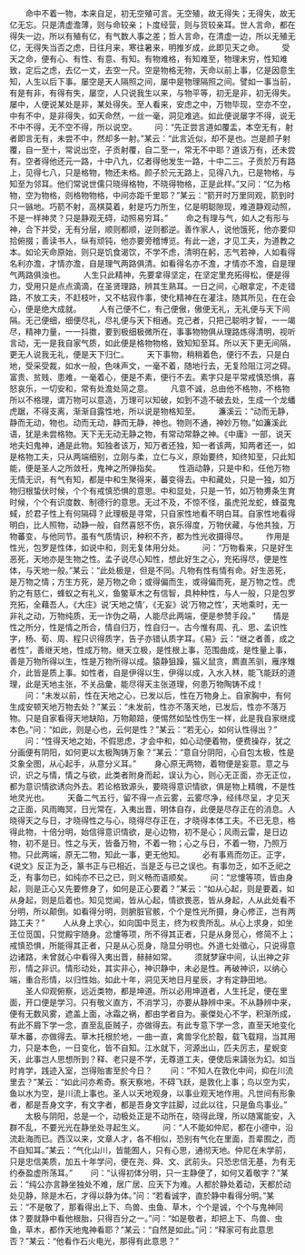 <!-- { "loadSidebar": true } -->
　　命中不着一物，本来自足，初无空殖可言。无空殖，故无得失；无得失，故无亿无忘。只是清虚澹薄，则与命较亲；卜度经营，则与货较亲耳。世人言命，都在得失一边，所以有殖有亿，有气数人事之差；哲人言命，在清虚一边，所以无殖无亿，无得失当否之虑，日往月来，寒往暑来，明推岁成，此即见天之命。
　　受天之命，便有心、有性、有意、有知。有物难格，有知难至，物理未穷，性知难致，定后之虑，去亿一丈，去空一尺。空是物格无物，天命以前上事，亿是因意生知，人生以后下事。屡空是天人隔照之间，屡中是物理隔照之间。譬如一事当前，有是有非，有得有失，屡空，人只说我生以来，与物平等，初无是非，初无得失。屡中，人便说某处是非，某处得失。至人看来，安虑之中，万物毕现，空亦不空，中有不中，是非得失，如天命然，一丝一毫，洞见难逃。如此便说屡字不得，说无不中不得，无不空不得，所以说空。
　　问：“先正尝言道如覆盂，本空无有，射者即言无有，未尝不中，然却多一射。”某云：“此言近似，却不是也。岂是颜子射覆，自一至十，常说出空，子贡射覆，自二至一，常无不中耶？道该万有，还未尝有。空者得他还元一路，十中八九，亿者得他发生一路，十中二三。子贡於万有路上，见得七八，只是格物，物还未格。颜子於元无路上，见得八九，已是物格，与知至为邻耳。他们常说世儒只晓得格物，不晓得物格，正是此样。”又问：“亿为格物，空为物格，则格物物格，中间亦距千里耶？”某云：“箭开时万里同观，箭到时只一镞地。巧箭不射，高棋莫着，射是巧力所生，亿是明聪隙现，难道静观动照，不是一样神灵？只是静观无碍，动照易穷耳。”
　　命之有理与气，如人之有形与神，合下并受，无有分层，顺则都顺，逆则都逆。善作家人，说他饿死，他亦要仰拾俯掇；善读书人，纵有顽钝，他亦要旁稽博览。有此一途，才见工夫，为道教之本。如论天命原始，则只是饥食渴饮，不学不虑，清明在躬，志气若神，人如看得名利亦澹，才情亦澹，自是理气两路俱清。如看得名亦不澹，才情亦不澹，自是理气两路俱浊也。
　　人生只此精神，先要拿得坚定，在坚定里充拓得松，便是得力，受用只是点点滴滴，在圣贤理路，辨其生熟耳。一日之间，心眼拿定，不走错路，不放工夫，不赶枝叶，又不枯寂作事，使化精神在在灌注，随其所见，在在会心，便是绝大成就。
　　人有己便不仁，有己便傲，傲便无礼，无礼便与天下间隔。无己便细，细便尽礼，尽礼便与天下相通。克己者，只把己聪明才智，一一竭尽，精神力量，一一抖擞，要到极细极微所在，事事物物俱从理路炼得清明，视听言动，无一是我自家气质，如此便是格物物格，致知知至耳。所以天下更无间隔，更无人说我无礼，便是天下归仁。
　　天下事物，稍稍着色，便行不去，只是白地，受采受裁，如水一般，色味声文，一毫不着，随地行去，无复险阻江河之碍。富贵、贫贱、患难，一毫着心，便是不素，便行不去。素字只是平常戒慎恐惧，喜怒哀乐，一切安和，常有处澹处简之意。
　　凡意不诚，总由他不格物，不格物所以不格理，谓万物可以意造，万理可以知破，如到不造不破去处，生成一个龙蟠虎踞，不得支离，渐渐自露性地，所以说是物格知至。
　　濂溪云：“动而无静，静而无动，物也。动而无动，静而无静，神也。物则不通，神妙万物。”如濂溪此语，犹是未尝格物。天下无无动无静之物，有常动常静之神。《中庸》一部，说天地夫妇鬼神，通是此物。知独者该万，知万者还独，知一者该两，知两者还一，如是格物工夫，只从两端细别，立刚与柔，立仁与义，原始要终，知终知至，只此知能，便是圣人之所敛衽，鬼神之所弹指矣。
　　性涵动静，只是中和，任他万物无情无识，有气有知，都是中和生聚得来，蕃变得去。中和藏处，只是一独，如万物归根蛰伏时候，个个有戒慎恐惧的意思。中和显处，只是一节，如万物旉条生育时候，个个有识度数、制德行的意思。无过不及，不惊不怪，虽虎兕龙蛇，蜂虿鬼蜮，於君子性上有何隔碍？此理极是寻常，只自家性地看不明白耳。自家性地看得明白，比人照物，动静一般，自然喜怒不伤，哀乐得度，万物伏藏，与他共独，万物蕃变，与他同节。虽有气质情识，种积不齐，都为性光收摄得尽。
　　作用是性光，包罗是性体，如说中和，则无复体用分处。
　　问：“万物看来，只是好生恶死，天地亦是生物之性。孟子说尽心知性，想此好生之心，充拓得尽，便是性体，与天地一般。”某云：“此处极是，但是不同。凡物有性有情有命。好生恶死，是万物之情；方生方死，是万物之命；或得偏而生，或得偏而死，是万物之性。虎豹之有慈仁，蜂蚁之有礼义，鱼鳖草木之有信智，具种种性，与人一般，只是包罗充拓，全藉吾人。《大庄》说‘天地之情’，《无妄》说‘万物之性’，天地乘时，无一非礼之动，万物纯质，无一诈伪之萌，人能尽此两端，便是参赞手段。”
　　情是性之所分，性是情之所合，情自归万，性自归一。古今惟有周、孔、思、孟识性字，杨、荀、周、程只识得质字，告子亦错认质字耳。《易》云：“继之者善，成之者性”，善继天地，性成万物。继天立极，是性根上事，范围曲成，是性量上事，善是万物所得以生，性是万物所得以成。猿静狙躁，猫义鼠贪，廌直羔驯，雁序雉介，此皆是质上事。如性者，自是伊得以生，伊得以成，入水入林，能飞能跃的道理，此是天地主张，不关品彙，能尽得天主张道理，何患万物陶铸不成！
　　问：“未发以前，性在天地之心，已发以后，性在万物身上。自家胸中，有何生成安顿天地万物去处？”某云：“未发前，性亦不落天地，已发后，性亦不落万物。只是自家看得天地缺陷，万物颠踣，便惕然如坠性伤生一样，此是我自家继成本色。”问：“如此，则是心也，云何是性？”某云：“若无心，如何认性得出？”
　　问：“性得天地之始，不假思虑，才会中和，如心动便着物，便费操存，犹之分画便有阴阳，如何更以太极陶铸万象？”某云：“意自分阴阳，心自包太极，性是爻象全图，从心起手，从意分义耳。”
　　身心原无两物，着物便是妄意。意之与识，识之与情，情之与欲，此类者附身而起，误认为心，则心无正面，亦无正位，都为意识情欲诱向外去。若论格致源头，要晓得意识情欲，俱是物上精魄，不是性地灵光也。
　　天备二气五行，留不得一点云雾，云雾尽净，经纬尽呈，才见天之正面，风雨晦冥，日光常在，入夷出晋，明体自存，此便是尽存正在的消息。人晓得天之与日，才晓得性之与心，晓得尽存正在，才晓得本体工夫。不已无息，格得此物，十倍分明，始信得意识情欲，是心边物，初不是心；风雨云雷，是日边物，初不是日。性之与天，皆备万物，不着一物；心之与日，不着一物，乃照万物。只此两端，原无二物，知此一事，更无他知。
　　必有事焉而勿正。正字，《说文》反正为乏，篆书正与已相近，当是乏与已之误也。有事勿乏，如不乏祀之乏，有事勿已，如纯亦不已之已，则义畅而语顺矣。
　　问：“忿懥等项，皆由身起，则是正心又先要修身了，如何是正心要着？”某云：“如从心起，则是要着，如从身起，则是后着也。知见觉闻，皆从心起，情欲畏恶，皆从身起，人从此处看不分明，所以颠倒。如看得分明，则腑脏官骸，个个是性光所摄，身心修正，岂有两路工夫？”
　　人从身上求心，如向国中觅主，终为权贵所乱。从心上求身，如坐王位觅国，只觉殿宇随身。忿懥等项，所不得其正者，只是从身觅心，修简不上；戒慎恐惧，所能得其正者，只是从心觅身，隐显分明也。外道七处徵心，只说得意边诸路，未曾就心中看得入夷出晋，赫赫如常。
　　须就梦寐中间，认出神之非形，情之非识。情形动处，其实非心，神识静中，未必是性。再破神识，以纳心端，重合形情，以归性始。如此十年，洞见天地日月星辰，才有定静田地。
　　圣人仰观俯察，远近类物，都是坤道。所以必用坤道者，人生托足，便在里面，开口便是学习。只有敬义直方，不消学习，亦要从静辨中来。不从静辨中来，便有无数风雾，遮盖上面，冰霜之祸，都由学者自为。豪傑处心不学，积渐所成，有此不屑下学一念，直至乱臣贼子，亦做得去。有此专意下学一念，直至天地变化草木蕃，亦做得去。草木托根於地，一曲一直，禽兽孚化於鷇，载飞载翔，当其用力，只是本色，一日变化，皆不自知。江水就下，河源出山，匹夫厉志，星蜺变天，此事岂人思想所到？释、老只是不学，无尊道工夫，便使后来譸张为幻。如当时肯学，践迹入室，岂得贻害至於今日？
　　问：“不知人在敦化中间，抑在川流里去？”某云：“如此问亦希奇。察天察地，不碍飞跃，是敦化上事；鸟以空为实，鱼以水为空，是川流上事也。圣人以天地观身，以事业观天地作用。凡世间有形象者，都是吾身文字，有文字者，都是吾身文字註脚，过此以往，只是鱼鸟事业。”
　　太极与阴阳，总是一个，动极处正是不动所在，晓得此理，所以随寓能安，入群不乱，不要光光在静坐处寻起生义。
　　问：“人不能如仲尼，都在小德中，沿流赴海而已。西汉以来，文章人才，各不相似，恐别有气化在里面，吾辈囿之，而不自知耳。”某云：“气化山川，皆能囿人，只有心思，通彻天地。仲尼在未学前，只是忠信美质，加五十年学问，便在尧、舜、文、武前头。只恐忠信无基，为有无约泰盈虚所荡耳。”
　　问：“认得初体分明，只一主静便了，如何又着敬字？”某云：“纯公亦言静坐独处不难，居广居、应天下为难。人都於静处着动，天都於动处见静，除是木石，才得以静为体。”问：“若看诚字，直於静中看得分明。”某云：“不是敬了，那看得出上下、鸟兽、虫鱼、草木，个个是诚，个个与鬼神同体？要就静中看他根胎，只得百分之一。”问：“如是敬者，却把上下、鸟兽、虫鱼，草木，都作天地鬼神看耶？”某云：“自然是如此。”问：“释家可有此意思否？”某云：“他看作石火电光，那得有此意思？”
